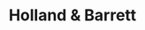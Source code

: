 ---
title: "Holland & Barrett"
url: /castleford/holland-und-barrett-tomahawk-trail/
shop: Bioladen
---